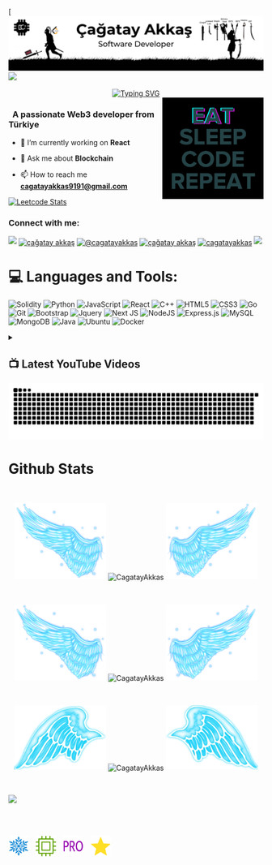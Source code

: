 [![MasterHead](https://github.com/CagatayAkkas/CagatayAkkas/blob/main/img/Github%20Banner.jpg)
![](https://komarev.com/ghpvc/?username=CagataySilverwind&color=green)
<div align="center">
 <a href="https://github.com/CagatayAkkas">
  <img src="https://readme-typing-svg.demolab.com?font=Fira+Code&size=28&duration=3000&pause=500&center=true&vCenter=true&width=435&lines=%e2%9c%a8+Çağatay+Akkaş+%e2%9c%a8;%f0%9f%93%9a+Software+Developer+%f0%9f%92%bb;Welcome+To+My+Profile+%f0%9f%91%80" alt="Typing SVG" />
 </a>
</div>

<img src="https://github.com/CagatayAkkas/CagatayAkkas/blob/main/img/EatSleepCodeRepeat.gif" alt="Coding" width=200 height=200 align="right">


<h3 align="left">&nbsp; A passionate Web3 developer from Türkiye</h3>

- 🔭 I’m currently working on **React**

- 💬 Ask me about **Blockchain**

- 📫 How to reach me **cagatayakkas9191@gmail.com**

[![Leetcode Stats](https://leetcard.jacoblin.cool/CagatayAkkas?theme=unicorn)](https://leetcode.com/CagatayAkkas/)

<h3 align="left">Connect with me:</h3>
<p align="left">
  <a href="https://github.com/404"><img src="https://user-images.githubusercontent.com/73097560/115834477-dbab4500-a447-11eb-908a-139a6edaec5c.gif"></a>
<a href="https://linkedin.com/in/çağatay akkaş" target="blank"><img align="center" src="https://raw.githubusercontent.com/rahuldkjain/github-profile-readme-generator/master/src/images/icons/Social/linked-in-alt.svg" alt="çağatay akkaş" height="30" width="40" /></a>
<a href="https://medium.com/@cagatayakkas" target="blank"><img align="center" src="https://raw.githubusercontent.com/rahuldkjain/github-profile-readme-generator/master/src/images/icons/Social/medium.svg" alt="@cagatayakkas" height="30" width="40" /></a>
<a href="https://www.youtube.com/c/çağatay akkaş" target="blank"><img align="center" src="https://raw.githubusercontent.com/rahuldkjain/github-profile-readme-generator/master/src/images/icons/Social/youtube.svg" alt="çağatay akkaş" height="30" width="40" /></a>
<a href="https://www.leetcode.com/cagatayakkas" target="blank"><img align="center" src="https://raw.githubusercontent.com/rahuldkjain/github-profile-readme-generator/master/src/images/icons/Social/leet-code.svg" alt="cagatayakkas" height="30" width="40" /></a>
<a href="https://github.com/404"><img src="https://user-images.githubusercontent.com/73097560/115834477-dbab4500-a447-11eb-908a-139a6edaec5c.gif"></a>
</p>



<!--
<details>
  <summary>:zap: GitHub Stats</summary> 
-->
# 💻 Languages and Tools:
![Solidity](https://img.shields.io/badge/Solidity-%23363636.svg?style=for-the-badge&logo=solidity&logoColor=white)
![Python](https://img.shields.io/badge/python-3670A0?style=for-the-badge&logo=python&logoColor=ffdd54)
![JavaScript](https://img.shields.io/badge/javascript-%23323330.svg?style=for-the-badge&logo=javascript&logoColor=%23F7DF1E)
![React](https://img.shields.io/badge/react-%2320232a.svg?style=for-the-badge&logo=react&logoColor=%2361DAFB)
![C++](https://img.shields.io/badge/-C++-365dbf.svg?logo=C%2B%2B&style=for-the-badge)
![HTML5](https://img.shields.io/badge/html5-%23E34F26.svg?style=for-the-badge&logo=html5&logoColor=white)
![CSS3](https://img.shields.io/badge/css3-%231572B6.svg?style=for-the-badge&logo=css3&logoColor=white)
![Go](https://img.shields.io/badge/go-%2300ADD8.svg?style=for-the-badge&logo=go&logoColor=white)
![Git](https://img.shields.io/badge/git-%23F05033.svg?style=for-the-badge&logo=git&logoColor=white)
![Bootstrap](https://img.shields.io/badge/bootstrap-%23563D7C.svg?style=for-the-badge&logo=bootstrap&logoColor=white)
![Jquery](https://img.shields.io/badge/jQuery-%230769AD.svg?logo=jquery&style=for-the-badge&logoColor=white)
![Next JS](https://img.shields.io/badge/Next-black.svg?logo=next.js&style=for-the-badge&logoColor=white)
![NodeJS](https://img.shields.io/badge/node.js-6DA55F?style=for-the-badge&logo=node.js&logoColor=white)
![Express.js](https://img.shields.io/badge/express.js-%23404d59.svg?style=for-the-badge&logo=express&logoColor=%2361DAFB)
![MySQL](https://img.shields.io/badge/mysql-%2300f.svg?style=for-the-badge&logo=mysql&logoColor=white)
![MongoDB](https://img.shields.io/badge/MongoDB-%234ea94b.svg?style=for-the-badge&logo=mongodb&logoColor=white)
![Java](https://img.shields.io/badge/java-%23ED8B00.svg?style=for-the-badge&logo=java&logoColor=white)
![Ubuntu](https://img.shields.io/badge/-Ubuntu-6F52B5.svg?logo=ubuntu&style=for-the-badge)
![Docker](https://img.shields.io/badge/docker-%230db7ed.svg?style=for-the-badge&logo=docker&logoColor=white)

<details> 
  <summary><h2>📺 Latest YouTube Videos</h2></summary>

<!-- BEGIN YOUTUBE-CARDS -->
[![DevCom.web.tr](https://ytcards.demolab.com/?id=FdOr3yz6vKE&title=DevCom.web.tr&lang=en&timestamp=1690383611&background_color=%230d1117&title_color=%23ffffff&stats_color=%23dedede&max_title_lines=1&width=250&border_radius=5 "DevCom.web.tr")](https://www.youtube.com/watch?v=FdOr3yz6vKE)
[![ChatGPT V4 Deneyimim](https://ytcards.demolab.com/?id=Hr0EJA1k8jE&title=ChatGPT+V4+Deneyimim&lang=en&timestamp=1689778816&background_color=%230d1117&title_color=%23ffffff&stats_color=%23dedede&max_title_lines=1&width=250&border_radius=5 "ChatGPT V4 Deneyimim")](https://www.youtube.com/watch?v=Hr0EJA1k8jE)
[![What Typing 100 WPM (Words Per Minute) Looks Like?](https://ytcards.demolab.com/?id=PANX3XgEbYU&title=What+Typing+100+WPM+%28Words+Per+Minute%29+Looks+Like%3F&lang=en&timestamp=1689498011&background_color=%230d1117&title_color=%23ffffff&stats_color=%23dedede&max_title_lines=1&width=250&border_radius=5 "What Typing 100 WPM (Words Per Minute) Looks Like?")](https://www.youtube.com/watch?v=PANX3XgEbYU)
[![LeetCode Görevleri 973 - K Closest Points to Origin](https://ytcards.demolab.com/?id=BF9uAT3Nv4g&title=LeetCode+G%C3%B6revleri+973+-+K+Closest+Points+to+Origin&lang=en&timestamp=1689253207&background_color=%230d1117&title_color=%23ffffff&stats_color=%23dedede&max_title_lines=1&width=250&border_radius=5 "LeetCode Görevleri 973 - K Closest Points to Origin")](https://www.youtube.com/watch?v=BF9uAT3Nv4g)
[![LeetCode Görevleri 1046 - Last Stone Weight](https://ytcards.demolab.com/?id=iRvguQZMess&title=LeetCode+G%C3%B6revleri+1046+-+Last+Stone+Weight&lang=en&timestamp=1688815813&background_color=%230d1117&title_color=%23ffffff&stats_color=%23dedede&max_title_lines=1&width=250&border_radius=5 "LeetCode Görevleri 1046 - Last Stone Weight")](https://www.youtube.com/watch?v=iRvguQZMess)
[![LeetCode Görevleri 21,23 - Merge Two Sorted Lists && Merge K Sorted Lists](https://ytcards.demolab.com/?id=lUfMRjTY-BQ&title=LeetCode+G%C3%B6revleri+21%2C23+-+Merge+Two+Sorted+Lists+%26%26+Merge+K+Sorted+Lists&lang=en&timestamp=1688612431&background_color=%230d1117&title_color=%23ffffff&stats_color=%23dedede&max_title_lines=1&width=250&border_radius=5 "LeetCode Görevleri 21,23 - Merge Two Sorted Lists && Merge K Sorted Lists")](https://www.youtube.com/watch?v=lUfMRjTY-BQ)
<!-- END YOUTUBE-CARDS -->
</details>

<picture>
  <source media="(prefers-color-scheme: dark)" srcset="https://raw.githubusercontent.com/CagatayAkkas/CagatayAkkas/output/github-contribution-grid-snake-dark.svg">
  <source media="(prefers-color-scheme: light)" srcset="https://raw.githubusercontent.com/CagatayAkkas/CagatayAkkas/output/github-contribution-grid-snake.svg">
  <img alt="github contribution grid snake animation" src="https://raw.githubusercontent.com/CagatayAkkas/CagatayAkkas/output/github-contribution-grid-snake.svg">
</picture>



# Github Stats

 <br />
 
  <p align="center">
  <a>
    <img heigth="160" width="182" src="https://github.com/CagatayAkkas/CagatayAkkas/blob/main/img/Middle%20Left2.png">
      <img align="center" src="https://github-readme-stats.vercel.app/api?username=CagatayAkkas&theme=material-palenight&hide_border=false&include_all_commits=false&count_private=false" alt="CagatayAkkas" />
    <img heigth="160" width="182" src="https://github.com/CagatayAkkas/CagatayAkkas/blob/main/img/Middle%20Right.png">
  </a>
</p>

  
<br />


 
 <p align="center">
  <a>
    <img heigth="160" width="182" src="https://github.com/CagatayAkkas/CagatayAkkas/blob/main/img/Middle%20Left2.png">
    <img align="center" src="https://github-readme-streak-stats.herokuapp.com/?user=CagatayAkkas&theme=material-palenight&hide_border=false" alt="CagatayAkkas" width="55%" />
    <img heigth="160" width="182" src="https://github.com/CagatayAkkas/CagatayAkkas/blob/main/img/Middle%20Right.png">
  </a>
</p>
 

 
 <br />
 
  
  
  <p align="center">
  <a>
    <img heigth="160" width="182" src="https://github.com/CagatayAkkas/CagatayAkkas/blob/main/img/Bottom%20Left.png">
    <img align="center" src="https://github-readme-stats.vercel.app/api/top-langs/?username=CagatayAkkas&theme=material-palenight&hide_border=false&include_all_commits=false&count_private=false&layout=compact" alt="CagatayAkkas" />
    <img heigth="160" width="182" src="https://github.com/CagatayAkkas/CagatayAkkas/blob/main/img/Bottom%20Right.png">
  </a>
</p>
 
  
  
 <!--
 [![Top Langs](https://github-readme-stats.vercel.app/api/top-langs/?username=CagatayAkkas&layout=compact&langs_count=25&title_color=0000ee&text_color=ffffff&bg_color=000000&hide_border=true)](https://github.com/CagatayAkkas/github-readme-stats)
-->


<br />

![](https://github-profile-trophy.vercel.app/?username=CagatayAkkas&theme=dracula&no-frame=false&no-bg=false&margin-w=4)


<br />


<br />




<a href='https://archiveprogram.github.com/'><img src='https://raw.githubusercontent.com/acervenky/animated-github-badges/master/assets/acbadge.gif' width='40' height='40'></a> <a href='https://docs.github.com/en/developers'><img src='https://raw.githubusercontent.com/acervenky/animated-github-badges/master/assets/devbadge.gif' width='40' height='40'></a> <a href='https://github.com/pricing'><img src='https://raw.githubusercontent.com/acervenky/animated-github-badges/master/assets/pro.gif' width='40' height='40'></a> <a href='https://stars.github.com/'><img src='https://raw.githubusercontent.com/acervenky/animated-github-badges/master/assets/starbadge.gif' width='40' height='40'></a> 


<!--
</details>
-->

<!--
<details>
   <summary>:zap: Languages and Tools</summary>
 -->


